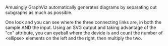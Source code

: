 Amusingly GraphViz automatically generates diagrams by separating out subgraphs as much as possible.

One look and you can see where the three connecting links are, in both the sample AND the input. Using an SVG output and taking advantage of the "cx" attribute, you can eyeball where the devide is and count the number of &lt;ellipse&gt; elements on the left and the right, then multiply the two.